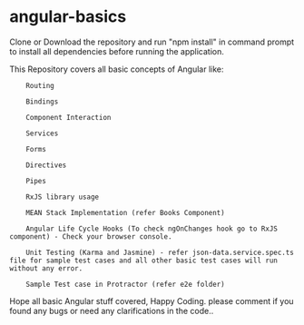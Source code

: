 # angular-basics

Clone or Download the repository and run "npm install" in command prompt to install all dependencies before running the application.

This Repository covers all basic concepts of Angular like:

  		Routing
		
		Bindings
		
		Component Interaction
		
		Services
		
		Forms
		
		Directives
		
		Pipes
		
		RxJS library usage
		
		MEAN Stack Implementation (refer Books Component)
		
		Angular Life Cycle Hooks (To check ngOnChanges hook go to RxJS component) - Check your browser console.
		
		Unit Testing (Karma and Jasmine) - refer json-data.service.spec.ts file for sample test cases and all other basic test cases will run without any error.
		
		Sample Test case in Protractor (refer e2e folder)
		
		
		

Hope all basic Angular stuff covered, Happy Coding. please comment if you found any bugs or need any clarifications in the code..
